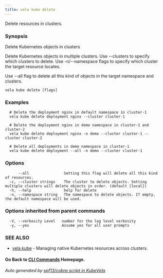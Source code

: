 ```yaml
---
title: vela kube delete
---
```


Delete resources in clusters.

### Synopsis

Delete Kubernetes objects in clusters

 Delete Kubernetes objects in multiple clusters. Use --clusters to specify which clusters to delete. Use -n/--namespace flags to specify which cluster the target resource locates.

 Use --all flag to delete all this kind of objects in the target namespace and clusters.

```
vela kube delete [flags]
```

### Examples

```
  # Delete the deployment nginx in default namespace in cluster-1
  vela kube delete deployment nginx --cluster cluster-1
  
  # Delete the deployment nginx in demo namespace in cluster-1 and cluster-2
  vela kube delete deployment nginx -n demo --cluster cluster-1 --cluster cluster-2
  
  # Delete all deployments in demo namespace in cluster-1
  vela kube delete deployment --all -n demo --cluster cluster-1
```

### Options

```
      --all                Setting this flag will delete all this kind of resources.
  -c, --cluster strings    The cluster to delete objects. Setting multiple clusters will delete objects in order. (default [local])
  -h, --help               help for delete
  -n, --namespace string   The namespace to delete objects. If empty, the default namespace will be used.
```

### Options inherited from parent commands

```
  -V, --verbosity Level   number for the log level verbosity
  -y, --yes               Assume yes for all user prompts
```

### SEE ALSO

* [vela kube](vela_kube.md)	 - Managing native Kubernetes resources across clusters.

#### Go Back to [CLI Commands](vela.md) Homepage.


###### Auto generated by [spf13/cobra script in KubeVela](https://github.com/kubevela/kubevela/tree/master/hack/docgen).
